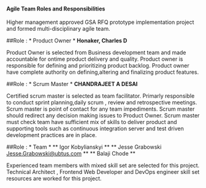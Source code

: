 #### Agile Team Roles and Responsibilities

Higher management approved GSA RFQ prototype implementation project and formed multi-disciplinary agile team.

##Role : * Product Owner *  **Honaker, Charles D**

Product Owner is selected from Business development team and made accountable for ontime product delivery and quality. Product owner is responsible for 
defining and prioritizing product backlog. Product owner have complete authority on defining,altering and finalizing product features. 

##Role : * Scrum Master *   **CHANDRAJEET A DESAI**

Certified scrum master is selected as team facilitator. Primarly responsible to conduct sprint planning,daily scrum , review and 
retrospective meetings. Scrum master is point of contact for any team impediments. Scrum master should redirect any decision making issues to
Product Owner. Scrum master must check team have sufficient mix of skills to deliver product and 
supporting tools such as continuous integration server and test driven development practices are in place.

##Role : * Team *  ** Igor Kobylianskyi ** ** Jesse Grabowski <Jesse.Grabowski@ubtus.com> ** ** Balaji Chode ** 

Experienced team members with mixed skill set are selected for this project. Technical Architect , Frontend Web Developer and DevOps engineer
skill set resources are worked for this project.